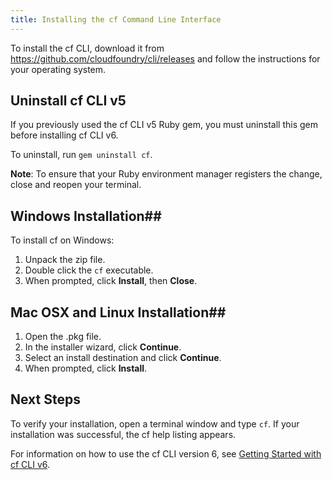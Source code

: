 ```yaml
---
title: Installing the cf Command Line Interface
---
```


To install the cf CLI, download it from https://github.com/cloudfoundry/cli/releases and follow the instructions for your operating system.

## <a id="uninstall-gem"></a>Uninstall cf CLI v5 ##

If you previously used the cf CLI v5 Ruby gem, you must uninstall this gem before installing cf CLI v6.

To uninstall, run `gem uninstall cf`.

<p class="note"><strong>Note</strong>: To ensure that your Ruby environment manager registers the change, close and reopen your terminal.</p>

## <a id="windows"></a>Windows Installation##

To install cf on Windows:

1. Unpack the zip file.
1. Double click the `cf` executable.
1. When prompted, click **Install**, then **Close**.

## <a id="nixlike"></a>Mac OSX and Linux Installation##

1. Open the .pkg file.
1. In the installer wizard, click **Continue**.
1. Select an install destination and click **Continue**.
1. When prompted, click **Install**.

## <a id="next-steps"></a>Next Steps ##
To verify your installation, open a terminal window and type `cf`.
If your installation was successful, the cf help listing appears.

For information on how to use the cf CLI version 6, see [Getting Started with cf CLI v6](../installcf/whats-new-v6.html).
